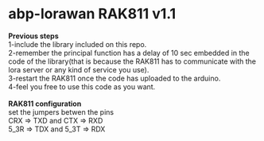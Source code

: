 # abp-lorawan RAK811 v1.1
<b>Previous steps</b></br>
1-include the library included on this repo.</br>
2-remember the principal function has a delay of 10 sec embedded in the code of the library(that is because the RAK811 has to communicate with the lora server or any kind of service you use).</br>
3-restart the RAK811 once the code has uploaded to the arduino.</br>
4-feel you free to use this code as you want.</br>
</br>
<b>RAK811 configuration</b></br> 
set the jumpers betwen the pins </br>
CRX => TXD and CTX => RXD </br> 
5_3R => TDX and 5_3T => RDX</br>
